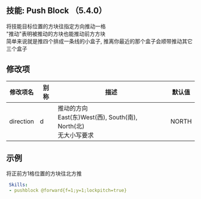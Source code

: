 技能: Push Block （5.4.0）
--------------------------

将技能目标位置的方块往指定方向推动一格  
"推动"表明被推动的方块也能推动前方方块  
简单来说就是推四个排成一条线的小盒子, 推离你最近的那个盒子会顺带推动其它三个盒子

修改项
----------

| 修改项名 | 别称    | 描述                                                                                                    | 默认值 |
|-----------|------------|----------------------------------------------------------------------------------------------------------------|---------------|
| direction | d | 推动的方向<br>East(东)West(西), South(南), North(北)<br>无大小写要求 | NORTH |

示例
--------

将正前方1格位置的方块往北方推
```yaml
 Skills:
 - pushblock @forward{f=1;y=1;lockpitch=true}
```